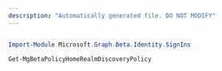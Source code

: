 ```yaml
---
description: "Automatically generated file. DO NOT MODIFY"
---
```


```powershell

Import-Module Microsoft.Graph.Beta.Identity.SignIns

Get-MgBetaPolicyHomeRealmDiscoveryPolicy

```